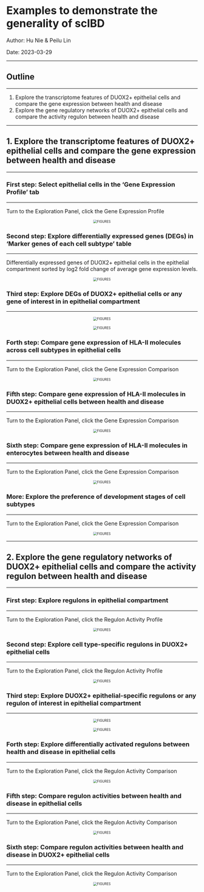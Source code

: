 # Examples to demonstrate the generality of scIBD

Author: Hu Nie & Peilu Lin

Date: 2023-03-29

*************************

## Outline

*************************

1. Explore the transcriptome features of DUOX2+ epithelial cells and compare the gene expression between health and disease
2. Explore the gene regulatory networks of DUOX2+ epithelial cells and compare the activity regulon between health and disease

*************************

## 1. Explore the transcriptome features of DUOX2+ epithelial cells and compare the gene expression between health and disease

*************************

### First step: Select epithelial cells in the ‘Gene Expression Profile’ tab

*************************

Turn to the Exploration Panel, click the Gene Expression Profile

<p align='center' width='100%'><img src='document/0e3ad031c632e28c54c48eb82834f653.png' alt='FIGURES' style='zoom:60%;' ></p>

### Second step: Explore differentially expressed genes (DEGs) in ‘Marker genes of each cell subtype’ table

*************************

Differentially expressed genes of DUOX2+ epithelial cells in the epithelial compartment sorted by log2 fold change of average gene expression levels.

<p align='center' width='100%'><img src='document/82124077fddf5941993d27db297128a4.png' alt='FIGURES' style='zoom:60%;' ></p>

### Third step: Explore DEGs of DUOX2+ epithelial cells or any gene of interest in in epithelial compartment

*************************

<p align='center' width='100%'><img src='document/22a44ff93bdc7ae43cc6528bccb26bbe.png' alt='FIGURES' style='zoom:60%;' ></p>

<p align='center' width='100%'><img src='document/72abf5afab670f84c1dae9cc81c4a212.png' alt='FIGURES' style='zoom:60%;' ></p>

### Forth step: Compare gene expression of HLA-II molecules across cell subtypes in epithelial cells

*************************

Turn to the Exploration Panel, click the Gene Expression Comparison

<p align='center' width='100%'><img src='document/5bc4984b62a8d26ce50fdd6bca2721d0.png' alt='FIGURES' style='zoom:60%;' ></p>

### Fifth step: Compare gene expression of HLA-II molecules in DUOX2+ epithelial cells between health and disease

*************************

Turn to the Exploration Panel, click the Gene Expression Comparison

<p align='center' width='100%'><img src='document/acb94482ee396179828d321540d33caf.png' alt='FIGURES' style='zoom:60%;' ></p>

### Sixth step: Compare gene expression of HLA-II molecules in enterocytes between health and disease

*************************

Turn to the Exploration Panel, click the Gene Expression Comparison

<p align='center' width='100%'><img src='document/ac998f41df940c424149782cb69ce2e0.png' alt='FIGURES' style='zoom:60%;' ></p>

### More: Explore the preference of development stages of cell subtypes

*************************

Turn to the Exploration Panel, click the Gene Expression Comparison

<p align='center' width='100%'><img src='document/3737e8e84ae038f4669da3260985625d.png' alt='FIGURES' style='zoom:60%;' ></p>

*************************

## 2. Explore the gene regulatory networks of DUOX2+ epithelial cells and compare the activity regulon between health and disease

*************************

### First step: Explore regulons in epithelial compartment

*************************

Turn to the Exploration Panel, click the Regulon Activity Profile

<p align='center' width='100%'><img src='document/3fb009e5e68af4f669d374820f3e9429.png' alt='FIGURES' style='zoom:60%;' ></p>

### Second step: Explore cell type-specific regulons in DUOX2+ epithelial cells

*************************

Turn to the Exploration Panel, click the Regulon Activity Profile

<p align='center' width='100%'><img src='document/a57873f4dfd53ca271474c7cfd0940bd.png' alt='FIGURES' style='zoom:60%;' ></p>

### Third step: Explore DUOX2+ epithelial-specific regulons or any regulon of interest in epithelial compartment

*************************

<p align='center' width='100%'><img src='document/59865de2db5aed9cf51e8df86a1e252a.png' alt='FIGURES' style='zoom:60%;' ></p>

<p align='center' width='100%'><img src='document/87be5f07e6535867cd827d0ce44e5623.png' alt='FIGURES' style='zoom:60%;' ></p>

### Forth step: Explore differentially activated regulons between health and disease in epithelial cells

*************************

Turn to the Exploration Panel, click the Regulon Activity Comparison

<p align='center' width='100%'><img src='document/319ad9b9eaf18afa02146136d6d3dfcb.png' alt='FIGURES' style='zoom:60%;' ></p>

### Fifth step: Compare regulon activities between health and disease in epithelial cells

*************************

Turn to the Exploration Panel, click the Regulon Activity Comparison

<p align='center' width='100%'><img src='document/bda7817c0fba7653d2edbe248cf92d6b.png' alt='FIGURES' style='zoom:60%;' ></p>

### Sixth step: Compare regulon activities between health and disease in DUOX2+ epithelial cells

*************************

Turn to the Exploration Panel, click the Regulon Activity Comparison

<p align='center' width='100%'><img src='document/128b667635a4dcde326cefe564daf532.png' alt='FIGURES' style='zoom:60%;' ></p>
